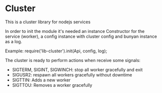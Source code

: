 <h1>Cluster</h1>
<p>This is a cluster library for nodejs services</p>

<p>In order to init the module it's needed an instance Constructor for the service (worker), a config instance with cluster config and bunyan instance as a log.</p>
<p>Example: require('lib-cluster').init(Api, config, log); </p>

<p>The cluster is ready to perform actions when receive some signals:</p>
<ul>
	<li>SIGTERM, SIGINT, SIGWINCH: stop all worker gracefully and exit</li>
	<li>SIGUSR2: respawn all workers gracefully without downtime</li>
	<li>SIGTTIN: Adds a new worker </li>
	<li>SIGTTOU: Removes a worker gracefully</li>
</ul>
